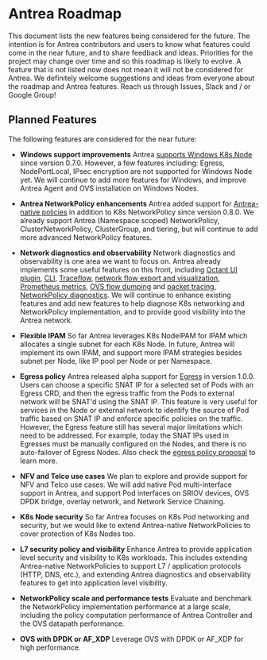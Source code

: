 # Antrea Roadmap

This document lists the new features being considered for the future. The
intention is for Antrea contributors and users to know what features could come
in the near future, and to share feedback and ideas. Priorities for the project
may change over time and so this roadmap is likely to evolve. A feature that is
not listed now does not mean it will not be considered for Antrea. We definitely
welcome suggestions and ideas from everyone about the roadmap and Antrea
features. Reach us through Issues, Slack and / or Google Group!

## Planned Features

The following features are considered for the near future:

* **Windows support improvements**
Antrea [supports Windows K8s Node](windows.md) since version 0.7.0.
However, a few features including: Egress, NodePortLocal, IPsec encryption are
not supported for Windows Node yet. We will continue to add more features for
Windows, and improve Antrea Agent and OVS installation on Windows Nodes.

* **Antrea NetworkPolicy enhancements**
Antrea added support for [Antrea-native policies](antrea-network-policy.md)
in addition to K8s NetworkPolicy since version 0.8.0. We already support
Antrea (Namespace scoped) NetworkPolicy, ClusterNetworkPolicy, ClusterGroup, and
tiering, but will continue to add more advanced NetworkPolicy features.

* **Network diagnostics and observability**
Network diagnostics and observability is one area we want to focus on. Antrea
already implements some useful features on this front, including [Octant UI
plugin](octant-plugin-installation.md), [CLI](antctl.md),
[Traceflow](traceflow-guide.md), [network flow export and visualization](network-flow-visibility.md),
[Prometheus metrics](prometheus-integration.md), [OVS flow dumping](antctl.md#dumping-ovs-flows)
and [packet tracing](antctl.md#ovs-packet-tracing), [NetworkPolicy
diagnostics](antctl.md#networkpolicy-commands). We will continue to
enhance existing features and add new features to help diagnose K8s networking
and NetworkPolicy implementation, and to provide good visibility into the Antrea
network.

* **Flexible IPAM**
So far Antrea leverages K8s NodeIPAM for IPAM which allocates a single subnet
for each K8s Node. In future, Antrea will implement its own IPAM, and support
more IPAM strategies besides subnet per Node, like IP pool per Node or
per Namespace.

* **Egress policy**
Antrea released alpha support for [Egress](feature-gates.md#egress) in
version 1.0.0. Users can choose a specific SNAT IP for a selected set of Pods
with an Egress CRD, and then the egress traffic from the Pods to external
network will be SNAT'd using the SNAT IP. This feature is very useful for
services in the Node or external network to identify the source of Pod traffic
based on SNAT IP and enforce specific policies on the traffic. However, the
Egress feature still has several major limitations which need to be addressed.
For example, today the SNAT IPs used in Egresses must be manually configured on
the Nodes, and there is no auto-failover of Egress Nodes. Also check the
[egress policy proposal](https://github.com/vmware-tanzu/antrea/issues/667) to
learn more.

* **NFV and Telco use cases**
We plan to explore and provide support for NFV and Telco use cases. We will add
native Pod multi-interface support in Antrea, and support Pod interfaces on
SRIOV devices, OVS DPDK bridge, overlay network, and Network Service Chaining.

* **K8s Node security**
So far Antrea focuses on K8s Pod networking and security, but we would like to
extend Antrea-native NetworkPolicies to cover protection of K8s Nodes too.

* **L7 security policy and visibility**
Enhance Antrea to provide application level security and visibility to K8s
workloads. This includes extending Antrea-native NetworkPolicies to support L7 /
application protocols (HTTP, DNS, etc.), and extending Antrea diagnostics and
observability features to get into application level visibility.

* **NetworkPolicy scale and performance tests**
Evaluate and benchmark the NetworkPolicy implementation performance at a large
scale, including the policy computation performance of Antrea Controller and the
OVS datapath performance.

* **OVS with DPDK or AF_XDP**
Leverage OVS with DPDK or AF_XDP for high performance.
